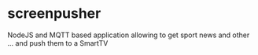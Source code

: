# screenpusher
NodeJS and MQTT based application allowing to get sport news and other ... and push them to a SmartTV
